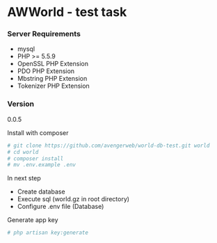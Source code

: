 # AWWorld - test task

### Server Requirements
 - mysql
 - PHP >= 5.5.9
 - OpenSSL PHP Extension
 - PDO PHP Extension
 - Mbstring PHP Extension
 - Tokenizer PHP Extension

### Version
0.0.5

Install with composer
```sh
# git clone https://github.com/avengerweb/world-db-test.git world
# cd world
# composer install
# mv .env.example .env
```

In next step
 * Create database
 * Execute sql (world.gz in root directory)
 * Configure .env file (Database)

Generate app key
```sh
# php artisan key:generate
```


